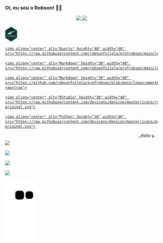 ### Oi, eu sou o Robson! 🖖🏼

<!--
- 🔭 I’m currently working on ...
- 🌱 I’m currently learning ...
- 👯 I’m looking to collaborate on ...
- 🤔 I’m looking for help with ...
- 💬 Ask me about ...
- 📫 How to reach me: ...
- 😄 Pronouns: ...
- ⚡ Fun fact: ...
-->

<!-- GITHUB STATS -->
<!-- https://github.com/anuraghazra/github-readme-stats -->
<div align="center">
  <a href="https://">
  <img height="180em" src="https://github-readme-stats.vercel.app/api?username=robsonfvilela&show_icons=true&theme=cobalt&include_all_commits=true&count_private=true"/>
  <img height="180em" src="https://github-readme-stats.vercel.app/api/top-langs/?username=robsonfvilela&layout=compact&langs_count=7&theme=cobalt"/>
</div>
  
  <div style="display: inline_block"><br>
 <!--
  <img align="center" alt="Rafa-Js" height="30" width="40" src="https://raw.githubusercontent.com/devicons/devicon/master/icons/javascript/javascript-plain.svg">
  <img align="center" alt="Rafa-Ts" height="30" width="40" src="https://raw.githubusercontent.com/devicons/devicon/master/icons/typescript/typescript-plain.svg">
  <img align="center" alt="Rafa-React" height="30" width="40" src="https://raw.githubusercontent.com/devicons/devicon/master/icons/react/react-original.svg">
  <img align="center" alt="Rafa-HTML" height="30" width="40" src="https://raw.githubusercontent.com/devicons/devicon/master/icons/html5/html5-original.svg">
  <img align="center" alt="Rafa-CSS" height="30" width="40" src="https://raw.githubusercontent.com/devicons/devicon/master/icons/css3/css3-original.svg">
    -->
    <img align="center" alt="Markdown" height="50" width="40" src="https://raw.githubusercontent.com/robsonfvilela/profrobson/main/logos/rmarkdown.png">
    
    <img align="center" alt="Quarto" height="40" width="40" src="https://raw.githubusercontent.com/robsonfvilela/profrobson/main/logos/qmarkdown.png">
    
    <img align="center" alt="Markdown" height="30" width="40" src="https://raw.githubusercontent.com/robsonfvilela/profrobson/main/logos/qmarkdown.png">
    
    <img align="center" alt="Markdown" height="30" width="40" src="https://github.com/robsonfvilela/profrobson/blob/main/logos/qmarkdown.png?raw=true">
    
    <img align="center" alt="RStudio" height="30" width="40" src="https://raw.githubusercontent.com/devicons/devicon/master/icons/rstudio/rstudio-original.svg">
    
    <img align="center" alt="Python" height="30" width="40" src="https://raw.githubusercontent.com/devicons/devicon/master/icons/python/python-original.svg">
<!--
  <img align="center" alt="Rafa-Csharp" height="30" width="40" src="https://raw.githubusercontent.com/devicons/devicon/master/icons/csharp/csharp-original.svg">
-->
  <img align="right" alt="Rafa-pic" height="150" style="border-radius:50px;" src="https://pbs.twimg.com/profile_images/1565353177503141889/lq_5KWs7_400x400.jpg">
</div>
  
  
  
  
#
  
<!-- https://dev.to/envoy_/150-badges-for-github-pnk -->
<div>
  
  <a href="https://instagram.com/robsonfvilela" target="_blank"><img src="[https://img.shields.io/badge/-Instagram-%23E4405F?style=for-the-badge&logo=instagram&logoColor=white](https://img.shields.io/badge/RStudio-75AADB?style=for-the-badge&logo=RStudio&logoColor=white)" target="_blank"></a>
  
  <a href="https://instagram.com/robsonfvilela" target="_blank"><img src="https://img.shields.io/badge/RStudio-75AADB?style=for-the-badge&logo=RStudio&logoColor=white" target="_blank"></a>
  
  <a href="https://instagram.com/robsonfvilela" target="_blank"><img src="https://img.shields.io/badge/-Instagram-%23E4405F?style=for-the-badge&logo=instagram&logoColor=white" target="_blank"></a>
  
  <a href="https://www.linkedin.com/in/robson-ferreira-vilela-21682151/" target="_blank"><img src="https://img.shields.io/badge/-LinkedIn-%230077B5?style=for-the-badge&logo=linkedin&logoColor=white" target="_blank"></a> 
 
 
  ![Snake animation](https://github.com/rafaballerini/rafaballerini/blob/output/github-contribution-grid-snake.svg)
 
</div>
